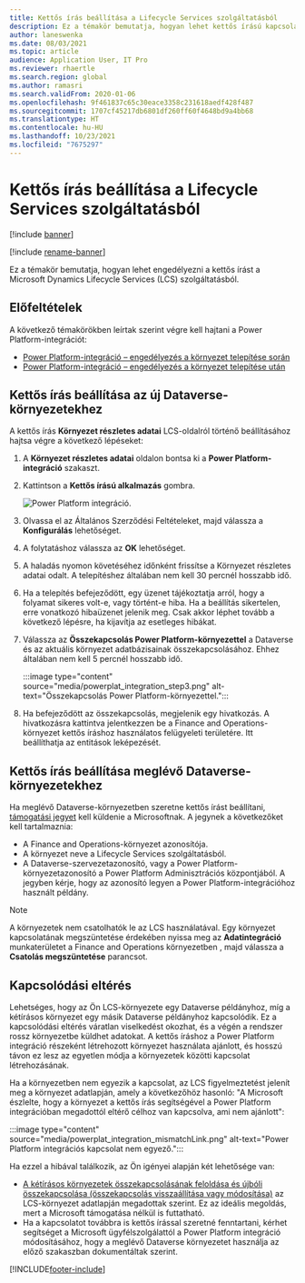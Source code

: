 ```yaml
---
title: Kettős írás beállítása a Lifecycle Services szolgáltatásból
description: Ez a témakör bemutatja, hogyan lehet kettős írású kapcsolatot beállítani a Microsoft Dynamics Lifecycle Services (LCS) szolgáltatásból.
author: laneswenka
ms.date: 08/03/2021
ms.topic: article
audience: Application User, IT Pro
ms.reviewer: rhaertle
ms.search.region: global
ms.author: ramasri
ms.search.validFrom: 2020-01-06
ms.openlocfilehash: 9f461837c65c30eace3358c231618aedf428f487
ms.sourcegitcommit: 1707cf45217db6801df260ff60f4648bd9a4bb68
ms.translationtype: HT
ms.contentlocale: hu-HU
ms.lasthandoff: 10/23/2021
ms.locfileid: "7675297"
---
```

# <a name="dual-write-setup-from-lifecycle-services"></a>Kettős írás beállítása a Lifecycle Services szolgáltatásból

[!include [banner](../../includes/banner.md)]

[!include [rename-banner](~/includes/cc-data-platform-banner.md)]

Ez a témakör bemutatja, hogyan lehet engedélyezni a kettős írást a Microsoft Dynamics Lifecycle Services (LCS) szolgáltatásból.

## <a name="prerequisites"></a>Előfeltételek

A következő témakörökben leírtak szerint végre kell hajtani a Power Platform-integrációt:

+ [Power Platform-integráció – engedélyezés a környezet telepítése során](../../power-platform/enable-power-platform-integration.md#enable-during-deploy)
+ [Power Platform-integráció – engedélyezés a környezet telepítése után](../../power-platform/enable-power-platform-integration.md#enable-after-deploy)

## <a name="set-up-dual-write-for-new-dataverse-environments"></a>Kettős írás beállítása az új Dataverse-környezetekhez

A kettős írás **Környezet részletes adatai** LCS-oldalról történő beállításához hajtsa végre a következő lépéseket:

1. A **Környezet részletes adatai** oldalon bontsa ki a **Power Platform-integráció** szakaszt.

2. Kattintson a **Kettős írású alkalmazás** gombra.

    ![Power Platform integráció.](media/powerplat_integration_step2.png)

3. Olvassa el az Általános Szerződési Feltételeket, majd válassza a **Konfigurálás** lehetőséget.

4. A folytatáshoz válassza az **OK** lehetőséget.

5. A haladás nyomon követéséhez időnként frissítse a Környezet részletes adatai odalt. A telepítéshez általában nem kell 30 percnél hosszabb idő.  

6. Ha a telepítés befejeződött, egy üzenet tájékoztatja arról, hogy a folyamat sikeres volt-e, vagy történt-e hiba. Ha a beállítás sikertelen, erre vonatkozó hibaüzenet jelenik meg. Csak akkor léphet tovább a következő lépésre, ha kijavítja az esetleges hibákat.

7. Válassza az **Összekapcsolás Power Platform-környezettel** a Dataverse és az aktuális környezet adatbázisainak összekapcsolásához. Ehhez általában nem kell 5 percnél hosszabb idő.

    :::image type="content" source="media/powerplat_integration_step3.png" alt-text="Összekapcsolás Power Platform-környezettel.":::

8. Ha befejeződött az összekapcsolás, megjelenik egy hivatkozás. A hivatkozásra kattintva jelentkezzen be a Finance and Operations-környezet kettős íráshoz használatos felügyeleti területére. Itt beállíthatja az entitások leképezését.

## <a name="set-up-dual-write-for-an-existing-dataverse-environment"></a>Kettős írás beállítása meglévő Dataverse-környezetekhez

Ha meglévő Dataverse-környezetben szeretne kettős írást beállítani, [támogatási jegyet](../../lifecycle-services/lcs-support.md) kell küldenie a Microsoftnak. A jegynek a következőket kell tartalmaznia:

+ A Finance and Operations-környezet azonosítója.
+ A környezet neve a Lifecycle Services szolgáltatásból.
+ A Dataverse-szervezetazonosító, vagy a Power Platform-környezetazonosító a Power Platform Adminisztrációs központjából. A jegyben kérje, hogy az azonosító legyen a Power Platform-integrációhoz használt példány.

> [!NOTE]
> A környezetek nem csatolhatók le az LCS használatával. Egy környezet kapcsolatának megszüntetése érdekében nyissa meg az **Adatintegráció** munkaterületet a Finance and Operations környezetben , majd válassza a **Csatolás megszüntetése** parancsot.

## <a name="linking-mismatch"></a>Kapcsolódási eltérés

Lehetséges, hogy az Ön LCS-környezete egy Dataverse példányhoz, míg a kétírásos környezet egy másik Dataverse példányhoz kapcsolódik. Ez a kapcsolódási eltérés váratlan viselkedést okozhat, és a végén a rendszer rossz környezetbe küldhet adatokat. A kettős íráshoz a Power Platform integráció részeként létrehozott környezet használata ajánlott, és hosszú távon ez lesz az egyetlen módja a környezetek közötti kapcsolat létrehozásának.

Ha a környezetben nem egyezik a kapcsolat, az LCS figyelmeztetést jelenít meg a környezet adatlapján, amely a következőhöz hasonló: "A Microsoft észlelte, hogy a környezet a kettős írás segítségével a Power Platform integrációban megadottól eltérő célhoz van kapcsolva, ami nem ajánlott":

:::image type="content" source="media/powerplat_integration_mismatchLink.png" alt-text="Power Platform integrációs kapcsolat nem egyező.":::

Ha ezzel a hibával találkozik, az Ön igényei alapján két lehetősége van:

+ [A kétírásos környezetek összekapcsolásának feloldása és újbóli összekapcsolása (összekapcsolás visszaállítása vagy módosítása)](relink-environments.md#scenario-reset-or-change-linking) az LCS-környezet adatlapján megadottak szerint. Ez az ideális megoldás, mert a Microsoft támogatása nélkül is futtatható.  
+ Ha a kapcsolatot továbbra is kettős írással szeretné fenntartani, kérhet segítséget a Microsoft ügyfélszolgálattól a Power Platform integráció módosításához, hogy a meglévő Dataverse környezetet használja az előző szakaszban dokumentáltak szerint.  

[!INCLUDE[footer-include](../../../../includes/footer-banner.md)]
